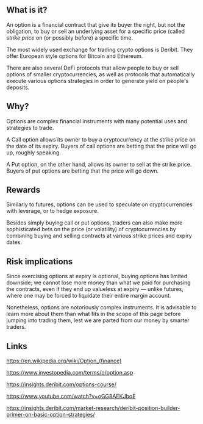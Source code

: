 ## What is it?

An option is a financial contract that give its buyer the right,
but not the obligation, to buy or sell an underlying asset for
a specific price (called _strike price_ on (or possibly before) a specific time.

The most widely used exchange for trading crypto options is
Deribit. They offer European style options for Bitcoin and
Ethereum.

There are also several DeFi protocols that allow people to
buy or sell options of smaller cryptocurrencies, as well as
protocols that automatically execute various options strategies
in order to generate yield on people's deposits.

## Why?

Options are complex financial instruments with many potential
uses and strategies to trade. 

A Call option allows its owner to buy a cryptocurrency at the
strike price on the date of its expiry. Buyers of call options
are betting that the price will go up, roughly speaking.

A Put option, on the other hand, allows its owner to sell at the 
strike price. Buyers of put options are betting that the price
will go down.

## Rewards

Similarly to futures, options can be used to speculate on
cryptocurrencies with leverage, or to hedge exposure.

Besides simply buying call or put options, traders can
also make more sophisticated bets on the price (or volatility)
of cryptocurrencies by combining buying and selling contracts
at various strike prices and expiry dates.


## Risk implications

Since exercising options at expiry is optional, buying options
has limited downside; we cannot lose more money than what we paid
for purchasing the contracts, even if they end up valueless at
expiry — unlike futures, where one may be forced to liquidate
their entire margin account.

Nonetheless, options are notoriously complex instruments. It is
advisable to learn more about them than what fits in the scope 
of this page before jumping into trading them, lest we are parted
from our money by smarter traders.


## Links

https://en.wikipedia.org/wiki/Option_(finance)

https://www.investopedia.com/terms/o/option.asp

https://insights.deribit.com/options-course/

https://www.youtube.com/watch?v=oGG8AEKJboE

https://insights.deribit.com/market-research/deribit-position-builder-primer-on-basic-option-strategies/
